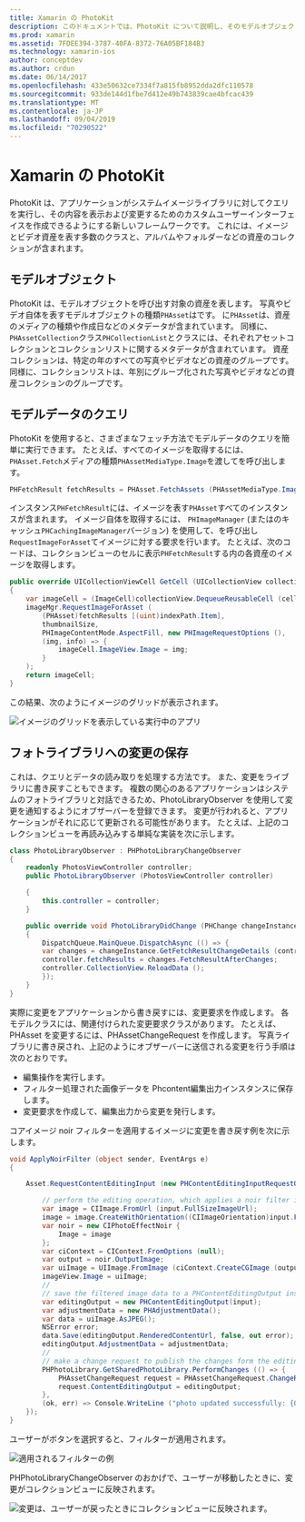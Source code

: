 ```yaml
---
title: Xamarin の PhotoKit
description: このドキュメントでは、PhotoKit について説明し、そのモデルオブジェクトについて説明し、モデルデータのクエリを実行し、変更をフォトライブラリに保存する方法について説明します。
ms.prod: xamarin
ms.assetid: 7FDEE394-3787-40FA-8372-76A05BF184B3
ms.technology: xamarin-ios
author: conceptdev
ms.author: crdun
ms.date: 06/14/2017
ms.openlocfilehash: 433e50632ce7334f7a815fb8952dda2dfc110578
ms.sourcegitcommit: 933de144d1fbe7d412e49b743839cae4bfcac439
ms.translationtype: MT
ms.contentlocale: ja-JP
ms.lasthandoff: 09/04/2019
ms.locfileid: "70290522"
---
```

# <a name="photokit-in-xamarinios"></a>Xamarin の PhotoKit

PhotoKit は、アプリケーションがシステムイメージライブラリに対してクエリを実行し、その内容を表示および変更するためのカスタムユーザーインターフェイスを作成できるようにする新しいフレームワークです。 これには、イメージとビデオ資産を表す多数のクラスと、アルバムやフォルダーなどの資産のコレクションが含まれます。

## <a name="model-objects"></a>モデルオブジェクト

PhotoKit は、モデルオブジェクトを呼び出す対象の資産を表します。 写真やビデオ自体を表すモデルオブジェクトの種類`PHAsset`はです。 に`PHAsset`は、資産のメディアの種類や作成日などのメタデータが含まれています。
同様に、 `PHAssetCollection`クラス`PHCollectionList`とクラスには、それぞれアセットコレクションとコレクションリストに関するメタデータが含まれています。 資産コレクションは、特定の年のすべての写真やビデオなどの資産のグループです。 同様に、コレクションリストは、年別にグループ化された写真やビデオなどの資産コレクションのグループです。

## <a name="querying-model-data"></a>モデルデータのクエリ

PhotoKit を使用すると、さまざまなフェッチ方法でモデルデータのクエリを簡単に実行できます。 たとえば、すべてのイメージを取得するには、 `PHAsset.Fetch`メディアの種類`PHAssetMediaType.Image`を渡してを呼び出します。

```csharp
PHFetchResult fetchResults = PHAsset.FetchAssets (PHAssetMediaType.Image, null);
```

インスタンス`PHFetchResult`には、イメージを表す`PHAsset`すべてのインスタンスが含まれます。 イメージ自体を取得するには、 `PHImageManager` (またはのキャッシュ`PHCachingImageManager`バージョン) を使用して、を呼び出し`RequestImageForAsset`てイメージに対する要求を行います。 たとえば、次のコードは、コレクションビューのセルに表示`PHFetchResult`する内の各資産のイメージを取得します。

```csharp
public override UICollectionViewCell GetCell (UICollectionView collectionView, NSIndexPath indexPath)
{
    var imageCell = (ImageCell)collectionView.DequeueReusableCell (cellId, indexPath);
    imageMgr.RequestImageForAsset (
        (PHAsset)fetchResults [(uint)indexPath.Item],
        thumbnailSize,
        PHImageContentMode.AspectFill, new PHImageRequestOptions (),
        (img, info) => {
            imageCell.ImageView.Image = img;
        }
    );
    return imageCell;
}
```

この結果、次のようにイメージのグリッドが表示されます。

![](photokit-images/image4.png "イメージのグリッドを表示している実行中のアプリ")

## <a name="saving-changes-to-the-photo-library"></a>フォトライブラリへの変更の保存

これは、クエリとデータの読み取りを処理する方法です。 また、変更をライブラリに書き戻すこともできます。 複数の関心のあるアプリケーションはシステムのフォトライブラリと対話できるため、PhotoLibraryObserver を使用して変更を通知するようにオブザーバーを登録できます。 変更が行われると、アプリケーションがそれに応じて更新される可能性があります。 たとえば、上記のコレクションビューを再読み込みする単純な実装を次に示します。

```csharp
class PhotoLibraryObserver : PHPhotoLibraryChangeObserver
{
    readonly PhotosViewController controller;
    public PhotoLibraryObserver (PhotosViewController controller)

    {
        this.controller = controller;
    }

    public override void PhotoLibraryDidChange (PHChange changeInstance)
    {
        DispatchQueue.MainQueue.DispatchAsync (() => {
        var changes = changeInstance.GetFetchResultChangeDetails (controller.fetchResults);
        controller.fetchResults = changes.FetchResultAfterChanges;
        controller.CollectionView.ReloadData ();
        });
    }
}
```

実際に変更をアプリケーションから書き戻すには、変更要求を作成します。 各モデルクラスには、関連付けられた変更要求クラスがあります。 たとえば、PHAsset を変更するには、PHAssetChangeRequest を作成します。 写真ライブラリに書き戻され、上記のようにオブザーバーに送信される変更を行う手順は次のとおりです。

- 編集操作を実行します。
- フィルター処理された画像データを Phcontent編集出力インスタンスに保存します。
- 変更要求を作成して、編集出力から変更を発行します。

コアイメージ noir フィルターを適用するイメージに変更を書き戻す例を次に示します。

```csharp
void ApplyNoirFilter (object sender, EventArgs e)
{

    Asset.RequestContentEditingInput (new PHContentEditingInputRequestOptions (), (input, options) => {

        // perform the editing operation, which applies a noir filter in this case
        var image = CIImage.FromUrl (input.FullSizeImageUrl);
        image = image.CreateWithOrientation((CIImageOrientation)input.FullSizeImageOrientation);
        var noir = new CIPhotoEffectNoir {
            Image = image
        };
        var ciContext = CIContext.FromOptions (null);
        var output = noir.OutputImage;
        var uiImage = UIImage.FromImage (ciContext.CreateCGImage (output, output.Extent));
        imageView.Image = uiImage;
        //
        // save the filtered image data to a PHContentEditingOutput instance
        var editingOutput = new PHContentEditingOutput(input);
        var adjustmentData = new PHAdjustmentData();
        var data = uiImage.AsJPEG();
        NSError error;
        data.Save(editingOutput.RenderedContentUrl, false, out error);
        editingOutput.AdjustmentData = adjustmentData;
        //
        // make a change request to publish the changes form the editing output
        PHPhotoLibrary.GetSharedPhotoLibrary.PerformChanges (() => {
            PHAssetChangeRequest request = PHAssetChangeRequest.ChangeRequest(Asset);
            request.ContentEditingOutput = editingOutput;
        },
        (ok, err) => Console.WriteLine ("photo updated successfully: {0}", ok));
    });
}
```

ユーザーがボタンを選択すると、フィルターが適用されます。

![](photokit-images/image5.png "適用されるフィルターの例")

PHPhotoLibraryChangeObserver のおかげで、ユーザーが移動したときに、変更がコレクションビューに反映されます。

![](photokit-images/image6.png "変更は、ユーザーが戻ったときにコレクションビューに反映されます。")

